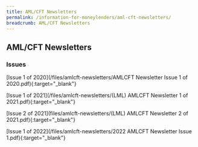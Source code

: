 ```yaml
---
title: AML/CFT Newsletters
permalink: /information-for-moneylenders/aml-cft-newsletters/
breadcrumb: AML/CFT Newsletters
---
```

AML/CFT Newsletters
---
### Issues
[Issue 1 of 2020](/files/amlcft-newsletters/AMLCFT Newsletter Issue 1 of 2020.pdf){:target="_blank"}

[Issue 1 of 2021](/files/amlcft-newsletters/(LML) AMLCFT Newsletter 1 of 2021.pdf){:target="_blank"}

[Issue 2 of 2021](files/amlcft-newsletters/(LML) AMLCFT Newsletter 2 of 2021.pdf){:target="_blank"}

[Issue 1 of 2022](/files/amlcft-newsletters/2022 AMLCFT Newsletter Issue 1.pdf){:target="_blank"}